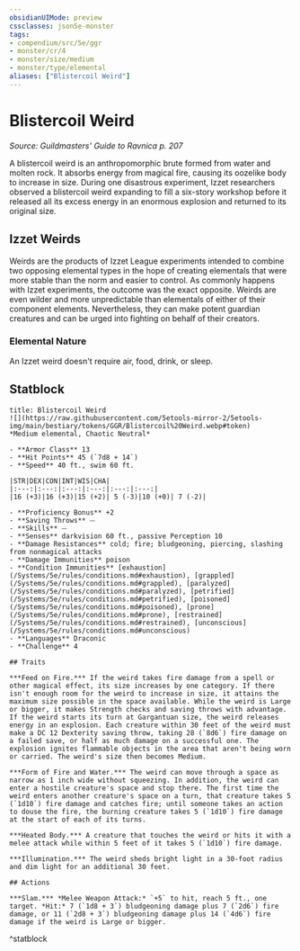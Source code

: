 ```yaml
---
obsidianUIMode: preview
cssclasses: json5e-monster
tags:
- compendium/src/5e/ggr
- monster/cr/4
- monster/size/medium
- monster/type/elemental
aliases: ["Blistercoil Weird"]
---
```

# Blistercoil Weird
*Source: Guildmasters' Guide to Ravnica p. 207*  

A blistercoil weird is an anthropomorphic brute formed from water and molten rock. It absorbs energy from magical fire, causing its oozelike body to increase in size. During one disastrous experiment, Izzet researchers observed a blistercoil weird expanding to fill a six-story workshop before it released all its excess energy in an enormous explosion and returned to its original size.

## Izzet Weirds

Weirds are the products of Izzet League experiments intended to combine two opposing elemental types in the hope of creating elementals that were more stable than the norm and easier to control. As commonly happens with Izzet experiments, the outcome was the exact opposite. Weirds are even wilder and more unpredictable than elementals of either of their component elements. Nevertheless, they can make potent guardian creatures and can be urged into fighting on behalf of their creators.

### Elemental Nature

An Izzet weird doesn't require air, food, drink, or sleep.

## Statblock

```ad-statblock
title: Blistercoil Weird
![](https://raw.githubusercontent.com/5etools-mirror-2/5etools-img/main/bestiary/tokens/GGR/Blistercoil%20Weird.webp#token)
*Medium elemental, Chaotic Neutral*

- **Armor Class** 13
- **Hit Points** 45 (`7d8 + 14`)
- **Speed** 40 ft., swim 60 ft.

|STR|DEX|CON|INT|WIS|CHA|
|:---:|:---:|:---:|:---:|:---:|:---:|
|16 (+3)|16 (+3)|15 (+2)| 5 (-3)|10 (+0)| 7 (-2)|

- **Proficiency Bonus** +2
- **Saving Throws** ⏤
- **Skills** ⏤
- **Senses** darkvision 60 ft., passive Perception 10
- **Damage Resistances** cold; fire; bludgeoning, piercing, slashing from nonmagical attacks
- **Damage Immunities** poison
- **Condition Immunities** [exhaustion](/Systems/5e/rules/conditions.md#exhaustion), [grappled](/Systems/5e/rules/conditions.md#grappled), [paralyzed](/Systems/5e/rules/conditions.md#paralyzed), [petrified](/Systems/5e/rules/conditions.md#petrified), [poisoned](/Systems/5e/rules/conditions.md#poisoned), [prone](/Systems/5e/rules/conditions.md#prone), [restrained](/Systems/5e/rules/conditions.md#restrained), [unconscious](/Systems/5e/rules/conditions.md#unconscious)
- **Languages** Draconic
- **Challenge** 4

## Traits

***Feed on Fire.*** If the weird takes fire damage from a spell or other magical effect, its size increases by one category. If there isn't enough room for the weird to increase in size, it attains the maximum size possible in the space available. While the weird is Large or bigger, it makes Strength checks and saving throws with advantage. If the weird starts its turn at Gargantuan size, the weird releases energy in an explosion. Each creature within 30 feet of the weird must make a DC 12 Dexterity saving throw, taking 28 (`8d6`) fire damage on a failed save, or half as much damage on a successful one. The explosion ignites flammable objects in the area that aren't being worn or carried. The weird's size then becomes Medium.

***Form of Fire and Water.*** The weird can move through a space as narrow as 1 inch wide without squeezing. In addition, the weird can enter a hostile creature's space and stop there. The first time the weird enters another creature's space on a turn, that creature takes 5 (`1d10`) fire damage and catches fire; until someone takes an action to douse the fire, the burning creature takes 5 (`1d10`) fire damage at the start of each of its turns.

***Heated Body.*** A creature that touches the weird or hits it with a melee attack while within 5 feet of it takes 5 (`1d10`) fire damage.

***Illumination.*** The weird sheds bright light in a 30-foot radius and dim light for an additional 30 feet.

## Actions

***Slam.*** *Melee Weapon Attack:* `+5` to hit, reach 5 ft., one target. *Hit:* 7 (`1d8 + 3`) bludgeoning damage plus 7 (`2d6`) fire damage, or 11 (`2d8 + 3`) bludgeoning damage plus 14 (`4d6`) fire damage if the weird is Large or bigger.
```
^statblock